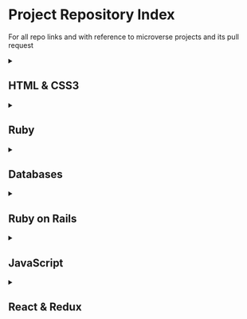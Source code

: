 # Project Repository Index
For all repo links and with reference to microverse projects and its pull request

<details markdown="block">
  <summary><h2> HTML & CSS3 </h2></summary>
1. [Embedding Images and Video](https://github.com/FelipeEnne/HTMLYoutube)
2. [HTML Forms](https://github.com/ricardovaltierra/HTMLForms)
3. [Positioning and Floating Elements](https://github.com/FelipeEnne/Positioning-Floating-Microverse/pull/5#partial-pull-merging)
4. [Building with Backgrounds and Gradients](https://github.com/ricardovaltierra/backgrounds-and-gradients)
5. [Design Teardown](https://github.com/ricardovaltierra/design-teardown)
6. [Building with Responsive Design](https://github.com/FelipeEnne/Building-with-Responsive-Design)
7. [Using Bootstrap](https://github.com/ricardovaltierra/bootstrap)
8. [Design your own Grid-based Framework](https://github.com/ricardovaltierra/design-your-own-grid-based-framework)
</details>

<details markdown="block">
  <summary><h2> Ruby </h2></summary>
1. [Advanced Building Blocks - Bubble Sort](https://github.com/firmoholanda/ruby-bubble-sort)
2. [Advanced Building Blocks - Enumerable Methods ](https://github.com/ricardovaltierra/enumerable)
3. [Tic -Tac - Toe](https://github.com/ricardovaltierra/tic-tac-toe)
4. [Testing - Tic Tac Toe](https://github.com/ricardovaltierra/tic-tac-toe/pull/6)
5. [Testing - Enumerable](https://github.com/firmoholanda/ruby-enumerable-methods/pull/3)
6. [Ruby Capstone Project](https://github.com/ricardovaltierra/slackbot)
</details>

<details markdown="block">
  <summary><h2> Databases </h2></summary>
1. [SQL](https://github.com/ricardovaltierra/sql-zoo)
</details>

<details markdown="block">
  <summary><h2> Ruby on Rails </h2></summary>
1. [Getting Your Feet Wet](https://github.com/ricardovaltierra/toy-demo-app)
2. [Let's Get Building](https://github.com/ricardovaltierra/sample-app/commit/014ea83268a273d957e6b8eaa27cd5734072723e)
3. [Basic Routes, Views and Controllers](https://github.com/ricardovaltierra/sample-app/commit/d78cae5eb6b33b00b87a87797c9cf28ab96db634)
4. [Building with Active Record](https://github.com/ClintonEnyinna/micro-reddit)
5. [Forms](https://github.com/ricardovaltierra/re-former)
6. [Authentication](https://github.com/ClintonEnyinna/members-only/pull/1)
7. [Associations](https://github.com/ricardovaltierra/private-events)
8. [Social media website - Milestone: docs](https://github.com/ClintonEnyinna/stay_in_touch/pull/1)
9. [Social media website - Milestone: friendships v1](https://github.com/ClintonEnyinna/stay_in_touch/pull/2)
10. [Social media website - Milestone: friendships v2](https://github.com/ClintonEnyinna/stay_in_touch/pull/3 )
11. [Social media website - Milestone: deploy](https://github.com/ClintonEnyinna/stay_in_touch/pull/4)
12. [Capstone Project](https://github.com/ricardovaltierra/kilometers-per-truck)
</details>

<details markdown="block">
  <summary><h2> JavaScript </h2></summary>
1. [Library](https://github.com/redacuve/Library-JS)
2. [Tic Tac Toe](https://github.com/ricardovaltierra/js-tic-tac-toe)
3. [Restaurant Page](https://github.com/ricardovaltierra/restaurant)
4. [To-Do List](https://github.com/redacuve/to-do-js)
5. [Weather App](https://github.com/ricardovaltierra/weather-app)
6. [Testing Practice](https://github.com/ricardovaltierra/jest-testing)
7. [Testing Tic Tac Toe](https://github.com/ricardovaltierra/JS-Tic-Tac-Toe/pull/4)
8. [Capstone Project](https://github.com/ricardovaltierra/rpg-game)
</details>

<details markdown="block">
  <summary><h2> React & Redux  </h2></summary>
1. [Choose a course]()
2. [Calculator]()
3. [Bookstore CMS]()
4. [Capstone Project]()
</details>

